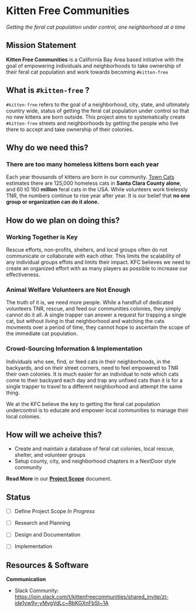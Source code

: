 # Kitten Free Communities
*Getting the feral cat population under control, one neighborhood at a time*

## Mission Statement
**Kitten Free Communities** is a California Bay Area based initiative with the goal of empowering individuals and neighborhoods to take ownership of their feral cat population and work towards becoming `#kitten-free`

## What is `#kitten-free` ?
`#kitten-free` refers to the goal of a neighborhood, city, state, and ultimately country wide, status of getting the feral cat population under control so that no new kittens are born outside. This project aims to systematically create `#kitten-free` streets and neighborhoods by getting the people who live there to accept and take ownership of their colonies.

## Why do we need this?

### There are too many homeless kittens born each year
Each year thousands of kittens are born in our community. [Town Cats](https://www.towncats.org/towncats/feral-cats/) estimates there are 125,000 homeless cats in **Santa Clara County alone**, and 60 t0 160 **million** feral cats in the USA. While volunteers work tirelessly TNR, the numbers continue to rise year after year. It is our belief that **no one group or organization can do it alone.** 

## How do we plan on doing this?

### Working Together is Key
Rescue efforts, non-profits, shelters, and local groups often do not communicate or collaborate with each other. This limits the scalability of any individual groups effots and limits their impact. KFC believes we need to create an organized effort with as many players as possible to increase our effectiveness.

### Animal Welfare Volunteers are Not Enough
The truth of it is, we need more people. While a handfull of dedicated volunteers TNR, rescue, and feed our communities colonies, they simply cannot do it all. A single trapper can answer a request for trapping a single cat, but without *living* in that neighborhood and watching the cats movments over a period of time, they cannot hope to ascertain the scope of the immediate cat population. 

### Crowd-Sourcing Information & Implementation
Individuals who see, find, or feed cats in their neighborhoods, in the backyards, and on their street corners, need to feel empowered to TNR their own colonies. It is much easier for an individual to note which cats come to their backyard each day and trap any unfixed cats than it is for a single trapper to travel to a different neighborhood and attempt the same thing.

We at the KFC believe the key to getting the feral cat population undercontrol is to educate and empower local communities to manage their local colonies.

## How will we acheive this?

- Create and maintain a database of feral cat colonies, local rescue, shelter, and volunteer groups
- Setup county, city, and neighborhood chapters in a NextDoor style community

**Read More** in our [**Project Scope**](project-scope.md) document.


## Status

- [ ] Define Project Scope *In Progress*
- [ ] Research and Planning
- [ ] Design and Documentation
- [ ] Implementation


## Resources & Software

**Communication**
- Slack Community: https://join.slack.com/t/kittenfreecommunities/shared_invite/zt-ide1yw9v-yMvgVdLc~RbKGXnFbSt~1A
 
